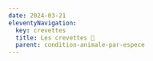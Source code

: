 ```yaml
---
date: 2024-03-21
eleventyNavigation:
  key: crevettes
  title: Les crevettes 🦐
  parent: condition-animale-par-espece
---
```


